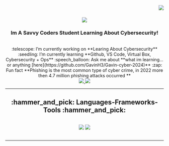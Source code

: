 <img align="right" src="https://visitor-badge.laobi.icu/badge?page_id=Gavin.Houston" />
<h1 align="center">
    <img src="https://readme-typing-svg.herokuapp.com/?font=Righteous&size=35&center=true&vCenter=true&width=500&height=70&duration=4000&lines=Hi+There!+👋;+I'm+Jack+Bolster!;" />
</h1>
<h3 align="center">Im A Savvy Coders Student Learning About Cybersecurity!</h3>
<br/>
<div align="center">
 :telescope: I’m currently working on **Learing About Cybersecurity**
 :seedling: I’m currently learning **Github, VS Code, Virtual Box, Cybersecurity + Ops**
:speech_balloon: Ask me about **what im learning... or anything [here](https://github.com/GavinH3/Gavin-cyber-2024)**
:zap: Fun fact **Phishing is the most common type of cyber crime, in 2022 more then 4.7 million phishing attacks occurred **
 </div>
<div align="center">
  <a href="mailto:jackbolster5@gmail.com">
    <img src="https://img.shields.io/badge/Gmail-333333?style=for-the-badge&logo=gmail&logoColor=red" />
  </a>
  <a href="https://www.linkedin.com/in/jackson-bolster-66140418a/" target="_blank">
    <img src="https://img.shields.io/badge/LinkedIn-0077B5?style=for-the-badge&logo=linkedin&logoColor=white" target="_blank" />
  </a>
  </a>
</div>
 <hr/>
<h2 align="center">:hammer_and_pick: Languages-Frameworks-Tools :hammer_and_pick:</h2>
<br/>
<div align="center">
    <img src="https://skillicons.dev/icons?i=vscode,github,bash,git" />
    <img src="https://skillicons.dev/icons?i=,python,mysql,aws," /><br>
</div>
<br/>
<hr/>
